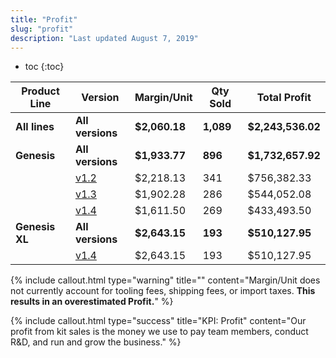```yaml
---
title: "Profit"
slug: "profit"
description: "Last updated August 7, 2019"
---
```


* toc
{:toc}


|Product Line                  |Version                       |Margin/Unit                   |Qty Sold                      |Total Profit                  |
|------------------------------|------------------------------|------------------------------|------------------------------|------------------------------|
|**All lines**                 |**All versions**              |**$2,060.18**                 |**1,089**                     |**$2,243,536.02**
|**Genesis**                   |**All versions**              |**$1,933.77**                 |**896**                       |**$1,732,657.92**
|                              |[v1.2](https://farmbot.myshopify.com/admin/reports/161808482)|$2,218.13                     |341                           |$756,382.33
|                              |[v1.3](https://farmbot.myshopify.com/admin/reports/161742946)|$1,902.28                     |286                           |$544,052.08
|                              |[v1.4](https://farmbot.myshopify.com/admin/reports/161775714)|$1,611.50                     |269                           |$433,493.50
|**Genesis XL**                |**All versions**              |**$2,643.15**                 |**193**                       |**$510,127.95**
|                              |[v1.4](https://farmbot.myshopify.com/admin/reports/161710178)|$2,643.15                     |193                           |$510,127.95



{%
include callout.html
type="warning"
title=""
content="Margin/Unit does not currently account for tooling fees, shipping fees, or import taxes. **This results in an overestimated Profit.**"
%}



{%
include callout.html
type="success"
title="KPI: Profit"
content="Our profit from kit sales is the money we use to pay team members, conduct R&D, and run and grow the business."
%}



<style>
.hub-container {
  max-width: 1350px;
}
.value-icon {
  display: inline-block;
  height: 18px;
  margin-bottom: -2px;
}
  
a[title="Guides"] {
  color: #f4f4f4!important;
  border-bottom: 5px solid #f4f4f4;
  padding-bottom: 20px!important;
}
  
a[title="Guides"]:hover {
  color: white!important;
  border-bottom-color: white;
}
  
#hub-header li a:hover {
  box-shadow: none!important;
}
</style>

<meta name="theme-color" content="#434343">

